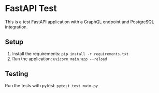 # FastAPI Test

This is a test FastAPI application with a GraphQL endpoint and PostgreSQL integration.

## Setup

1. Install the requirements: `pip install -r requirements.txt`
2. Run the application: `uvicorn main:app --reload`

## Testing

Run the tests with pytest: `pytest test_main.py`
